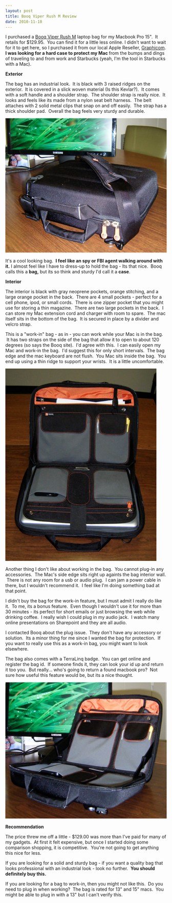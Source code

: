 ```yaml
---
layout: post
title: Booq Viper Rush M Review
date: 2010-11-10
---
```


<p>I purchased a <a href="http://www.booqbags.com/laptop-backpacks-laptop-bags/15-inch-macbook-pro-bags/Viper-rush-M-laptop-bag">Booq Viper Rush M</a> laptop bag for my Macbook Pro 15".  It retails for $129.95.  You can find it for a little less online. I didn't want to wait for it to get here, so I purchased it from our local Apple Reseller, <a href="http://www.graphicom.org/Graphicom/Home.html">Graphicom</a>. <strong> I was looking for a hard case to protect my Mac </strong>from the bumps and dings of traveling to and from work and Starbucks (yeah, I'm the tool in Starbucks with a Mac).</p><p><strong>Exterior</strong></p><p>The bag has an industrial look.  It is black with 3 raised ridges on the exterior.  It is covered in a slick woven material (Is this Kevlar?).  It comes with a soft handle and a shoulder strap.  The shoulder strap is really nice.  It looks and feels like its made from a nylon seat belt harness.  The belt attaches with 2 solid metal clips that snap on and off easily.  The strap has a thick shoulder pad.  Overall the bag feels very sturdy and durable.</p><p><img title="DSCF7025.JPG" src="/images/DSCF7025.JPG" border="0" alt="DSCF7025.JPG" width="600" height="419" /></p><p>It's a cool looking bag.  <strong>I feel like an spy or FBI agent walking around with it.</strong> I almost feel like I have to dress-up to hold the bag - Its that nice.  Booq calls this a <strong>bag,</strong> but its so think and sturdy I'd call it a <strong>case</strong>.</p><p><strong>Interior</strong></p><p>The interior is black with gray neoprene pockets, orange stitching, and a large orange pocket in the back.  There are 4 small pockets - perfect for a cell phone, ipod, or small cords.  There is one zipper pocket that you might use for storing a thin magazine.  There are two large pockets in the back.  I can store my Mac extension cord and charger with room to spare.  The mac itself sits in the bottom of the bag.  It is secured in place by a divider and velcro strap.</p><p>This is a "work-in" bag - as in - you can work while your Mac is in the bag.  It has two straps on the side of the bag that allow it to open to about 120 degrees (so says the Booq site).  I'd agree with this.  I can easily open my Mac and work-in the bag.  I'd suggest this for only short intervals.  The bag edge and the mac keyboard are not flush.  You Mac sits inside the bag.  You end up using a thin ridge to support your wrists.  It is a little uncomfortable.</p><p><img title="DSCF7002.JPG" src="/images/DSCF7002.JPG" border="0" alt="DSCF7002.JPG" width="472" height="600" /></p><p>Another thing I don't like about working in the bag.  You cannot plug-in any accessories.  The Mac's side edge sits right up againts the bag interior wall.  There is not any room for a usb or audio plug.  I can jam a power cable in there, but I wouldn't recommend it.  I feel like I'm doing something bad at that point.</p><p>I didn't buy the bag for the work-in feature, but I must admit I really do like it.  To me, its a bonus feature.  Even though I wouldn't use it for more than 30 minutes - its perfect for short emails or just browsing the web while drinking coffee.  I really wish I could plug in my audio jack.  I watch many online presentations on Sharepoint and they are all audio.</p><p>I contacted Booq about the plug issue.  They don't have any accessory or solution.  Its a minor thing for me since I wanted the bag for protection.  If you want to really use this as a work-in bag, you might want to look elsewhere.</p><p>The bag also comes with a TerraLinq badge.  You can get online and register the bag id.  If someone finds it, they can look your id up and return it too you.  But really... who's going to return a found macbook pro?  Not sure how useful this feature would be, but its a nice thought.</p><p><img title="DSCF7033.JPG" src="/images/DSCF7033.JPG" border="0" alt="DSCF7033.JPG" width="600" height="425" /></p><p><strong>Recommendation</strong></p><p>The price threw me off a little - $129.00 was more than I've paid for many of my gadgets.  At first it felt expensive, but once I started doing some comparison shopping, it is competitive.  You're not going to get anything this nice for less.﻿</p><p>If you are looking for a solid and sturdy bag - if you want a quality bag that looks professional with an industrial look - look no further.  <strong>You should definitely buy this.</strong></p><p>If you are looking for a bag to work-in, then you might not like this.  Do you need to plug in when working?  The bag is rated for 13" and 15" macs.  You might be able to plug in with a 13" but I can't verify this.</p><p> </p>
